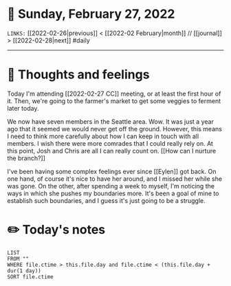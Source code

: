 # 📅 Sunday, February 27, 2022
`LINKS:` [[2022-02-26|previous]] < [[2022-02 February|month]] // [[journal]] > [[2022-02-28|next]] 
#daily

---
# 💭 Thoughts and feelings
Today I'm attending [[2022-02-27 CC]] meeting, or at least the first hour of it. Then, we're going to the farmer's market to get some veggies to ferment later today. 

We now have seven members in the Seattle area. Wow. It was just a year ago that it seemed we would never get off the ground. However, this means I need to think more carefully about how I can keep in touch with all members. I wish there were more comrades that I could really rely on. At this point, Josh and Chris are all I can really count on. [[How can I nurture the branch?]]

I've been having some complex feelings ever since [[Eylen]] got back. On one hand, of course it's nice to have her around, and I missed her while she was gone. On the other, after spending a week to myself, I'm noticing the ways in which she pushes my boundaries more. It's been a goal of mine to establish such boundaries, and I guess it's just going to be a struggle. 

# ✏️ Today's notes
```dataview
LIST 
FROM ""
WHERE file.ctime > this.file.day and file.ctime < (this.file.day + dur(1 day))
SORT file.ctime
```

